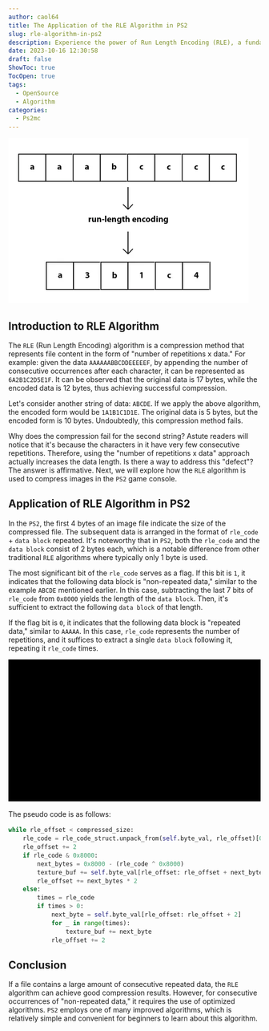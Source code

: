 ```yaml
---
author: caol64
title: The Application of the RLE Algorithm in PS2
slug: rle-algorithm-in-ps2
description: Experience the power of Run Length Encoding (RLE), a fundamental data compression algorithm. Witness its astounding application in PS2 for efficient image compression and unveil the intricacies behind its implementation.
date: 2023-10-16 12:30:58
draft: false
ShowToc: true
TocOpen: true
tags:
  - OpenSource
  - Algorithm
categories:
  - Ps2mc
---
```

![](imgs/posts/2023-10-16-rle-algorithm-in-ps2/run_length_f9030faa12.webp)

## Introduction to RLE Algorithm

The `RLE` (Run Length Encoding) algorithm is a compression method that represents file content in the form of "number of repetitions x data." For example: given the data `AAAAAABBCDDEEEEEF`, by appending the number of consecutive occurrences after each character, it can be represented as `6A2B1C2D5E1F`. It can be observed that the original data is 17 bytes, while the encoded data is 12 bytes, thus achieving successful compression.

Let's consider another string of data: `ABCDE`. If we apply the above algorithm, the encoded form would be `1A1B1C1D1E`. The original data is 5 bytes, but the encoded form is 10 bytes. Undoubtedly, this compression method fails.

Why does the compression fail for the second string? Astute readers will notice that it's because the characters in it have very few consecutive repetitions. Therefore, using the "number of repetitions x data" approach actually increases the data length. Is there a way to address this "defect"? The answer is affirmative. Next, we will explore how the `RLE` algorithm is used to compress images in the `PS2` game console.

## Application of RLE Algorithm in PS2

In the `PS2`, the first 4 bytes of an image file indicate the size of the compressed file. The subsequent data is arranged in the format of `rle_code` + `data block` repeated. It's noteworthy that in `PS2`, both the `rle_code` and the `data block` consist of 2 bytes each, which is a notable difference from other traditional `RLE` algorithms where typically only 1 byte is used.

The most significant bit of the `rle_code` serves as a flag. If this bit is `1`, it indicates that the following data block is "non-repeated data," similar to the example `ABCDE` mentioned earlier. In this case, subtracting the last 7 bits of `rle_code` from `0x8000` yields the length of the `data block`. Then, it's sufficient to extract the following `data block` of that length.

If the flag bit is `0`, it indicates that the following data block is "repeated data," similar to `AAAAA`. In this case, `rle_code` represents the number of repetitions, and it suffices to extract a single `data block` following it, repeating it `rle_code` times.

![](imgs/posts/2023-10-16-rle-algorithm-in-ps2/2.gif)

The pseudo code is as follows:

```python
while rle_offset < compressed_size:
    rle_code = rle_code_struct.unpack_from(self.byte_val, rle_offset)[0]
    rle_offset += 2
    if rle_code & 0x8000:
        next_bytes = 0x8000 - (rle_code ^ 0x8000)
        texture_buf += self.byte_val[rle_offset: rle_offset + next_bytes * 2]
        rle_offset += next_bytes * 2
    else:
        times = rle_code
        if times > 0:
            next_byte = self.byte_val[rle_offset: rle_offset + 2]
            for _ in range(times):
                texture_buf += next_byte
            rle_offset += 2
```

## Conclusion

If a file contains a large amount of consecutive repeated data, the `RLE` algorithm can achieve good compression results. However, for consecutive occurrences of "non-repeated data," it requires the use of optimized algorithms. `PS2` employs one of many improved algorithms, which is relatively simple and convenient for beginners to learn about this algorithm.